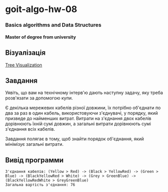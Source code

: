 # goit-algo-hw-08

### Basics algorithms and Data Structures 
#### Master of degree from university

## Візуалізація
[Tree Visualization](doc/binary_tree.pdf)

## Завдання

Уявіть, що вам на технічному інтерв'ю дають наступну задачу, яку треба розв'язати за допомогою купи.

Є декілька мережевих кабелів різної довжини, їх потрібно об'єднати по два за раз в один кабель, використовуючи з'єднувачі, у порядку, який призведе до найменших витрат. Витрати на з'єднання двох кабелів дорівнюють їхній сумі довжин, а загальні витрати дорівнюють сумі з'єднання всіх кабелів.

Завдання полягає в тому, щоб знайти порядок об'єднання, який мінімізує загальні витрати.

## Вивід программи
```
З'єднання кабелів: (Yellow > Red) -> (Black > YellowRed) -> (Green > Blue) -> (BlackYellowRed > White) -> (Grey > GreenBlue) -> (BlackYellowRedWhite > GreyGreenBlue) 
Загальна вартість з'єднання: 76
```